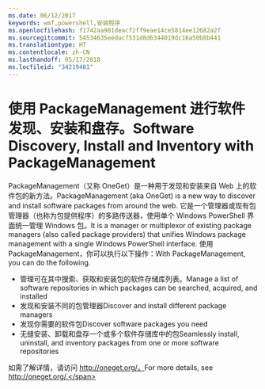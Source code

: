 ```yaml
---
ms.date: 06/12/2017
keywords: wmf,powershell,安装程序
ms.openlocfilehash: f1742aa901deacf2ff9eae14ce5814ee12682a2f
ms.sourcegitcommit: 54534635eedacf531d8d6344019dc16a50b8b441
ms.translationtype: HT
ms.contentlocale: zh-CN
ms.lasthandoff: 05/17/2018
ms.locfileid: "34219481"
---
```

# <a name="software-discovery-install-and-inventory-with-packagemanagement"></a><span data-ttu-id="e0a52-102">使用 PackageManagement 进行软件发现、安装和盘存。</span><span class="sxs-lookup"><span data-stu-id="e0a52-102">Software Discovery, Install and Inventory with PackageManagement</span></span>

<span data-ttu-id="e0a52-103">PackageManagement（又称 OneGet）是一种用于发现和安装来自 Web 上的软件包的新方法。</span><span class="sxs-lookup"><span data-stu-id="e0a52-103">PackageManagement (aka OneGet) is a new way to discover and install software packages from around the web.</span></span> <span data-ttu-id="e0a52-104">它是一个管理器或现有包管理器（也称为包提供程序）的多路传送器，使用单个 Windows PowerShell 界面统一管理 Windows 包。</span><span class="sxs-lookup"><span data-stu-id="e0a52-104">It is a manager or multiplexor of existing package managers (also called package providers) that unifies Windows package management with a single Windows PowerShell interface.</span></span> <span data-ttu-id="e0a52-105">使用 PackageManagement，你可以执行以下操作：</span><span class="sxs-lookup"><span data-stu-id="e0a52-105">With PackageManagement, you can do the following.</span></span>

-   <span data-ttu-id="e0a52-106">管理可在其中搜索、获取和安装包的软件存储库列表。</span><span class="sxs-lookup"><span data-stu-id="e0a52-106">Manage a list of software repositories in which packages can be searched, acquired, and installed</span></span>
-   <span data-ttu-id="e0a52-107">发现和安装不同的包管理器</span><span class="sxs-lookup"><span data-stu-id="e0a52-107">Discover and install different package managers</span></span>
-   <span data-ttu-id="e0a52-108">发现你需要的软件包</span><span class="sxs-lookup"><span data-stu-id="e0a52-108">Discover software packages you need</span></span>
-   <span data-ttu-id="e0a52-109">无缝安装、卸载和盘存一个或多个软件存储库中的包</span><span class="sxs-lookup"><span data-stu-id="e0a52-109">Seamlessly install, uninstall, and inventory packages from one or more software repositories</span></span>

<span data-ttu-id="e0a52-110">如需了解详情，请访问 http://oneget.org/。</span><span class="sxs-lookup"><span data-stu-id="e0a52-110">For more details, see http://oneget.org/.</span></span>
